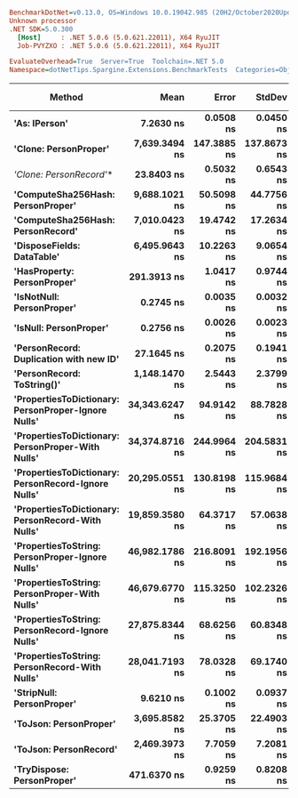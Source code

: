 ``` ini

BenchmarkDotNet=v0.13.0, OS=Windows 10.0.19042.985 (20H2/October2020Update)
Unknown processor
.NET SDK=5.0.300
  [Host]     : .NET 5.0.6 (5.0.621.22011), X64 RyuJIT
  Job-PVYZXO : .NET 5.0.6 (5.0.621.22011), X64 RyuJIT

EvaluateOverhead=True  Server=True  Toolchain=.NET 5.0  
Namespace=dotNetTips.Spargine.Extensions.BenchmarkTests  Categories=ObjectExtensions  

```
|                                              Method |           Mean |       Error |      StdDev |     StdErr |            Min |             Q1 |         Median |             Q3 |            Max |            Op/s | CI99.9% Margin | Iterations | Kurtosis | MValue | Skewness | Rank | LogicalGroup | Baseline | Code Size |  Gen 0 |  Gen 1 | Gen 2 | Allocated |
|---------------------------------------------------- |---------------:|------------:|------------:|-----------:|---------------:|---------------:|---------------:|---------------:|---------------:|----------------:|---------------:|-----------:|---------:|-------:|---------:|-----:|------------- |--------- |----------:|-------:|-------:|------:|----------:|
|                                       **&#39;As: IPerson&#39;** |      **7.2630 ns** |   **0.0508 ns** |   **0.0450 ns** |  **0.0120 ns** |      **7.2108 ns** |      **7.2259 ns** |      **7.2490 ns** |      **7.3035 ns** |      **7.3420 ns** |   **137,683,577.7** |      **0.0508 ns** |      **14.00** |    **1.455** |  **2.000** |   **0.3376** |    **2** |            ***** |       **No** |     **129 B** |      **-** |      **-** |     **-** |         **-** |
|                               **&#39;Clone: PersonProper&#39;** |  **7,639.3494 ns** | **147.3885 ns** | **137.8673 ns** | **35.5972 ns** |  **7,524.8001 ns** |  **7,542.8383 ns** |  **7,556.1371 ns** |  **7,769.3787 ns** |  **7,865.8188 ns** |       **130,901.2** |    **147.3885 ns** |      **15.00** |    **1.600** |  **2.000** |   **0.7270** |   **13** |            ***** |       **No** |     **167 B** | **0.3052** |      **-** |     **-** |   **2,792 B** |
|                              **&#39;Clone: PersonRecord*&#39;** |     **23.8403 ns** |   **0.5032 ns** |   **0.6543 ns** |  **0.1336 ns** |     **22.1810 ns** |     **23.7646 ns** |     **24.0623 ns** |     **24.2445 ns** |     **24.4276 ns** |    **41,945,796.4** |      **0.5032 ns** |      **24.00** |    **4.230** |  **2.000** |  **-1.5620** |    **4** |            ***** |       **No** |      **50 B** | **0.0097** |      **-** |     **-** |      **88 B** |
|                   **&#39;ComputeSha256Hash: PersonProper&#39;** |  **9,688.1021 ns** |  **50.5098 ns** |  **44.7756 ns** | **11.9668 ns** |  **9,597.1283 ns** |  **9,671.1658 ns** |  **9,677.7184 ns** |  **9,702.7153 ns** |  **9,774.4919 ns** |       **103,219.4** |     **50.5098 ns** |      **14.00** |    **2.976** |  **2.000** |   **0.2993** |   **14** |            ***** |       **No** |     **409 B** | **0.4730** |      **-** |     **-** |   **4,452 B** |
|                   **&#39;ComputeSha256Hash: PersonRecord&#39;** |  **7,010.0423 ns** |  **19.4742 ns** |  **17.2634 ns** |  **4.6138 ns** |  **6,958.4541 ns** |  **7,006.1247 ns** |  **7,013.4293 ns** |  **7,018.8221 ns** |  **7,026.8494 ns** |       **142,652.5** |     **19.4742 ns** |      **14.00** |    **5.868** |  **2.000** |  **-1.7598** |   **12** |            ***** |       **No** |     **409 B** | **0.4349** |      **-** |     **-** |   **4,040 B** |
|                          **&#39;DisposeFields: DataTable&#39;** |  **6,495.9643 ns** |  **10.2263 ns** |   **9.0654 ns** |  **2.4228 ns** |  **6,478.1265 ns** |  **6,490.4034 ns** |  **6,497.3858 ns** |  **6,502.5881 ns** |  **6,509.0363 ns** |       **153,941.7** |     **10.2263 ns** |      **14.00** |    **1.949** |  **2.000** |  **-0.3194** |   **11** |            ***** |       **No** |     **505 B** | **0.7172** |      **-** |     **-** |   **6,560 B** |
|                         **&#39;HasProperty: PersonProper&#39;** |    **291.3913 ns** |   **1.0417 ns** |   **0.9744 ns** |  **0.2516 ns** |    **288.9791 ns** |    **291.4664 ns** |    **291.6360 ns** |    **291.8355 ns** |    **292.2292 ns** |     **3,431,811.9** |      **1.0417 ns** |      **15.00** |    **4.263** |  **2.000** |  **-1.6244** |    **6** |            ***** |       **No** |     **236 B** | **0.0281** |      **-** |     **-** |     **256 B** |
|                           **&#39;IsNotNull: PersonProper&#39;** |      **0.2745 ns** |   **0.0035 ns** |   **0.0032 ns** |  **0.0008 ns** |      **0.2673 ns** |      **0.2729 ns** |      **0.2738 ns** |      **0.2769 ns** |      **0.2796 ns** | **3,642,432,753.1** |      **0.0035 ns** |      **15.00** |    **2.599** |  **2.000** |  **-0.2397** |    **1** |            ***** |       **No** |      **24 B** |      **-** |      **-** |     **-** |         **-** |
|                              **&#39;IsNull: PersonProper&#39;** |      **0.2756 ns** |   **0.0026 ns** |   **0.0023 ns** |  **0.0006 ns** |      **0.2721 ns** |      **0.2745 ns** |      **0.2752 ns** |      **0.2765 ns** |      **0.2798 ns** | **3,628,338,823.9** |      **0.0026 ns** |      **14.00** |    **1.935** |  **2.000** |   **0.2786** |    **1** |            ***** |       **No** |      **24 B** |      **-** |      **-** |     **-** |         **-** |
|             **&#39;PersonRecord: Duplication with new ID&#39;** |     **27.1645 ns** |   **0.2075 ns** |   **0.1941 ns** |  **0.0501 ns** |     **26.7551 ns** |     **27.1165 ns** |     **27.1797 ns** |     **27.3133 ns** |     **27.3807 ns** |    **36,812,693.3** |      **0.2075 ns** |      **15.00** |    **2.335** |  **2.000** |  **-0.8360** |    **5** |            ***** |       **No** |      **77 B** | **0.0097** |      **-** |     **-** |      **88 B** |
|                          **&#39;PersonRecord: ToString()&#39;** |  **1,148.1470 ns** |   **2.5443 ns** |   **2.3799 ns** |  **0.6145 ns** |  **1,143.7086 ns** |  **1,146.2441 ns** |  **1,147.9692 ns** |  **1,150.0245 ns** |  **1,151.8049 ns** |       **870,968.6** |      **2.5443 ns** |      **15.00** |    **1.693** |  **2.000** |  **-0.0938** |    **8** |            ***** |       **No** |      **50 B** | **0.2289** |      **-** |     **-** |   **2,096 B** |
| **&#39;PropertiesToDictionary: PersonProper-Ignore Nulls&#39;** | **34,343.6247 ns** |  **94.9142 ns** |  **88.7828 ns** | **22.9236 ns** | **34,127.3743 ns** | **34,314.8346 ns** | **34,385.8704 ns** | **34,398.7366 ns** | **34,444.1040 ns** |        **29,117.5** |     **94.9142 ns** |      **15.00** |    **3.309** |  **2.000** |  **-1.1931** |   **18** |            ***** |       **No** |   **1,854 B** | **4.2725** |      **-** |     **-** |  **38,663 B** |
|   **&#39;PropertiesToDictionary: PersonProper-With Nulls&#39;** | **34,374.8716 ns** | **244.9964 ns** | **204.5831 ns** | **56.7411 ns** | **33,726.9318 ns** | **34,378.5004 ns** | **34,447.8363 ns** | **34,453.5004 ns** | **34,524.1974 ns** |        **29,091.0** |    **244.9964 ns** |      **13.00** |    **7.789** |  **2.000** |  **-2.3714** |   **18** |            ***** |       **No** |   **1,851 B** | **4.2114** |      **-** |     **-** |  **38,664 B** |
| **&#39;PropertiesToDictionary: PersonRecord-Ignore Nulls&#39;** | **20,295.0551 ns** | **130.8198 ns** | **115.9684 ns** | **30.9939 ns** | **19,926.1856 ns** | **20,273.3284 ns** | **20,329.1397 ns** | **20,350.2708 ns** | **20,391.2643 ns** |        **49,273.1** |    **130.8198 ns** |      **14.00** |    **7.401** |  **2.000** |  **-2.1940** |   **16** |            ***** |       **No** |   **1,854 B** | **2.4109** |      **-** |     **-** |  **22,186 B** |
|   **&#39;PropertiesToDictionary: PersonRecord-With Nulls&#39;** | **19,859.3580 ns** |  **64.3717 ns** |  **57.0638 ns** | **15.2510 ns** | **19,710.7361 ns** | **19,829.4601 ns** | **19,877.6016 ns** | **19,890.8554 ns** | **19,918.5303 ns** |        **50,354.1** |     **64.3717 ns** |      **14.00** |    **3.635** |  **2.000** |  **-1.2215** |   **15** |            ***** |       **No** |   **1,851 B** | **2.4109** |      **-** |     **-** |  **22,186 B** |
|     **&#39;PropertiesToString: PersonProper-Ignore Nulls&#39;** | **46,982.1786 ns** | **216.8091 ns** | **192.1956 ns** | **51.3664 ns** | **46,405.0232 ns** | **46,944.7952 ns** | **46,980.6854 ns** | **47,107.4860 ns** | **47,186.3892 ns** |        **21,284.7** |    **216.8091 ns** |      **14.00** |    **6.026** |  **2.000** |  **-1.7122** |   **19** |            ***** |       **No** |     **511 B** | **7.6294** |      **-** |     **-** |  **69,438 B** |
|       **&#39;PropertiesToString: PersonProper-With Nulls&#39;** | **46,679.6770 ns** | **115.3250 ns** | **102.2326 ns** | **27.3228 ns** | **46,454.8645 ns** | **46,632.6569 ns** | **46,653.0426 ns** | **46,744.1910 ns** | **46,833.1970 ns** |        **21,422.6** |    **115.3250 ns** |      **14.00** |    **2.616** |  **2.000** |  **-0.1681** |   **19** |            ***** |       **No** |     **511 B** | **7.6904** |      **-** |     **-** |  **69,523 B** |
|     **&#39;PropertiesToString: PersonRecord-Ignore Nulls&#39;** | **27,875.8344 ns** |  **68.6256 ns** |  **60.8348 ns** | **16.2588 ns** | **27,761.0474 ns** | **27,841.2285 ns** | **27,864.3921 ns** | **27,904.3373 ns** | **27,997.7142 ns** |        **35,873.4** |     **68.6256 ns** |      **14.00** |    **2.493** |  **2.000** |   **0.2598** |   **17** |            ***** |       **No** |     **511 B** | **4.6082** |      **-** |     **-** |  **41,997 B** |
|       **&#39;PropertiesToString: PersonRecord-With Nulls&#39;** | **28,041.7193 ns** |  **78.0328 ns** |  **69.1740 ns** | **18.4875 ns** | **27,921.2738 ns** | **28,002.1072 ns** | **28,033.0902 ns** | **28,078.3119 ns** | **28,173.0286 ns** |        **35,661.2** |     **78.0328 ns** |      **14.00** |    **2.335** |  **2.000** |   **0.3649** |   **17** |            ***** |       **No** |     **511 B** | **4.6082** |      **-** |     **-** |  **41,716 B** |
|                           **&#39;StripNull: PersonProper&#39;** |      **9.6210 ns** |   **0.1002 ns** |   **0.0937 ns** |  **0.0242 ns** |      **9.4890 ns** |      **9.5578 ns** |      **9.6169 ns** |      **9.6668 ns** |      **9.7720 ns** |   **103,939,398.3** |      **0.1002 ns** |      **15.00** |    **1.763** |  **2.000** |   **0.2382** |    **3** |            ***** |       **No** |      **91 B** |      **-** |      **-** |     **-** |         **-** |
|                              **&#39;ToJson: PersonProper&#39;** |  **3,695.8582 ns** |  **25.3705 ns** |  **22.4903 ns** |  **6.0108 ns** |  **3,653.1578 ns** |  **3,680.6326 ns** |  **3,697.9830 ns** |  **3,702.0090 ns** |  **3,732.6221 ns** |       **270,573.1** |     **25.3705 ns** |      **14.00** |    **2.094** |  **2.000** |   **0.0821** |   **10** |            ***** |       **No** |      **93 B** | **0.2098** |      **-** |     **-** |   **1,908 B** |
|                              **&#39;ToJson: PersonRecord&#39;** |  **2,469.3973 ns** |   **7.7059 ns** |   **7.2081 ns** |  **1.8611 ns** |  **2,452.7622 ns** |  **2,466.8499 ns** |  **2,471.3871 ns** |  **2,473.5266 ns** |  **2,480.6068 ns** |       **404,957.1** |      **7.7059 ns** |      **15.00** |    **2.836** |  **2.000** |  **-0.7682** |    **9** |            ***** |       **No** |      **93 B** | **0.1831** |      **-** |     **-** |   **1,688 B** |
|                          **&#39;TryDispose: PersonProper&#39;** |    **471.6370 ns** |   **0.9259 ns** |   **0.8208 ns** |  **0.2194 ns** |    **469.4041 ns** |    **471.2811 ns** |    **471.7386 ns** |    **472.1958 ns** |    **472.5442 ns** |     **2,120,274.7** |      **0.9259 ns** |      **14.00** |    **4.238** |  **2.000** |  **-1.2159** |    **7** |            ***** |       **No** |     **289 B** | **0.3181** | **0.0005** |     **-** |   **2,920 B** |
